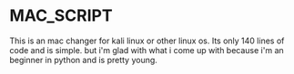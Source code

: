 # MAC_SCRIPT
This is an mac changer for kali linux or other linux os. Its only 140 lines of code and is simple. but i'm glad with what i come up with because i'm an beginner in python and is pretty young.

